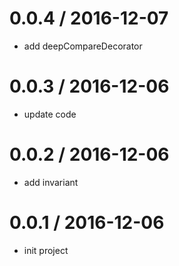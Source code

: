 0.0.4 / 2016-12-07
==================

* add deepCompareDecorator

0.0.3 / 2016-12-06
==================

* update code

0.0.2 / 2016-12-06
==================

* add invariant

0.0.1 / 2016-12-06
==================

* init project
